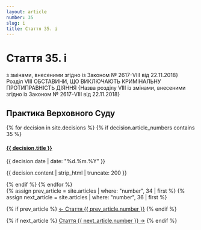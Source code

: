 ```yaml
---
layout: article
number: 35
slug: i
title: Стаття 35. і
---
```


# Стаття 35. і

з змінами, внесеними згідно із Законом № 2617-VIII від 22.11.2018} Розділ VIII ОБСТАВИНИ, ЩО ВИКЛЮЧАЮТЬ КРИМІНАЛЬНУ ПРОТИПРАВНІСТЬ ДІЯННЯ {Назва розділу VIII із змінами, внесеними згідно із Законом № 2617-VIII від 22.11.2018}

## Практика Верховного Суду

<div class="decisions-container">
{% for decision in site.decisions %}
  {% if decision.article_numbers contains 35 %}
    <div class="decision-item">
      <h4><a href="{{ decision.url }}">{{ decision.title }}</a></h4>
      <p class="decision-date">{{ decision.date | date: "%d.%m.%Y" }}</p>
      <p class="decision-excerpt">{{ decision.content | strip_html | truncate: 200 }}</p>
    </div>
  {% endif %}
{% endfor %}
</div>

<div class="article-navigation">
  {% assign prev_article = site.articles | where: "number", 34 | first %}
  {% assign next_article = site.articles | where: "number", 36 | first %}
  
  {% if prev_article %}
    <a href="{{ prev_article.url }}" class="prev-article">← Стаття {{ prev_article.number }}</a>
  {% endif %}
  
  {% if next_article %}
    <a href="{{ next_article.url }}" class="next-article">Стаття {{ next_article.number }} →</a>
  {% endif %}
</div>
